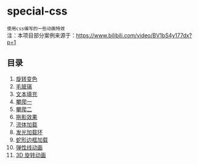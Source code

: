 # special-css

`使用css编写的一些动画特效`\
注：本项目部分案例来源于：https://www.bilibili.com/video/BV1bS4y177dx?p=1

## 目录

1.  [旋转变色](./旋转变色/README.md)
2.  [毛玻璃](./毛玻璃/README.md)
3.  [文本填充](./文本填充/README.md)
4.  [攀爬一](./攀爬一/README.md)
5.  [攀爬二](./攀爬二/README.md)
6.  [拖影效果](./拖影效果/README.md)
7.  [流体加载](./流体加载/README.md)
8.  [发光加载环](./发光渐变加载环/加载环.gif)
9.  [蛇形边框加载](./蛇形边框加载/README.md)
10. [弹性线动画](./弹性线动画/README.md)
11. [3D 旋转动画](./3D旋转动画/README.md)
